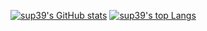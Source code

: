 [![sup39's GitHub stats](https://github-readme-stats.vercel.app/api?username=sup39&hide=&theme=tokyonight)](https://github.com/anuraghazra/github-readme-stats)
[![sup39's top Langs](https://github-readme-stats.vercel.app/api/top-langs/?username=sup39&layout=compact&theme=dracula&langs_count=8&hide=jupyter%20notebook)](https://github.com/anuraghazra/github-readme-stats)
